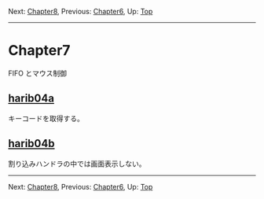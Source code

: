 Next: [Chapter8](chapter8.md), Previous: [Chapter6](chapter6.md), Up: [Top](/README.md)

----

# Chapter7

FIFO とマウス制御

## [harib04a](harib04a.md)

キーコードを取得する。

## [harib04b](harib04b.md)

割り込みハンドラの中では画面表示しない。

----

Next: [Chapter8](chapter8.md), Previous: [Chapter6](chapter6.md), Up: [Top](/README.md)
